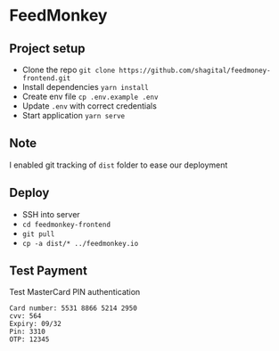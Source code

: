 # FeedMonkey

## Project setup
- Clone the repo `git clone https://github.com/shagital/feedmoney-frontend.git`
- Install dependencies `yarn install`
- Create env file `cp .env.example .env`
- Update `.env` with correct credentials
- Start application `yarn serve`


## Note
I enabled git tracking of `dist` folder to ease our deployment

## Deploy
- SSH into server
- `cd feedmonkey-frontend`
- `git pull`
- `cp -a dist/* ../feedmonkey.io`

## Test Payment
Test MasterCard PIN authentication
```
Card number: 5531 8866 5214 2950
cvv: 564
Expiry: 09/32
Pin: 3310
OTP: 12345
```
